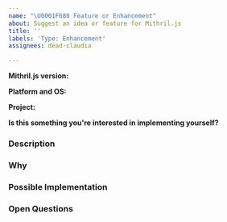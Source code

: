 ```yaml
---
name: "\U0001F680 Feature or Enhancement"
about: Suggest an idea or feature for Mithril.js
title: ''
labels: 'Type: Enhancement'
assignees: dead-claudia

---
```


<!-- Provide a general summary of your suggestion in the "Title" above -->
<!--
Optional: Provide the exact version of Mithril.js you're experiencing issues with.
This could matter, even if it's really old like version 0.1.0. Do note that bugs
in older versions are commonly fixed in newer versions and that newer versions
are much more actively maintained than older versions, so it's unlikely we'll
add new features to older versions like 0.1.x.
-->
**Mithril.js version:**

<!--
Optional: Provide the name and version of both the platform (Chrome, Node, etc.)
and operating system you're running Mithril.js on. If it's multiple, feel free to
list multiple. This could matter, even if it's super ancient like IE 6 on
Windows XP.
-->
**Platform and OS:**

<!--
Optional: Provide a link to your project, if it happens to be open source or if
you created a repo somewhere that we can look into further. If it's multiple
projects, feel free to list them all.
-->
**Project:**

<!-- Required -->
**Is this something you're interested in implementing yourself?**

### Description
<!--
What exactly are you suggesting? Is it a particular missing feature? An odd
design choice you think could be improved? This doesn't need to be a concrete,
fully-fledged proposal, but it does need to be clear - it's hard to act on
suggestions that are too vague or generic.
-->

### Why
<!--
Why is this important to you? How would you use it? We need to know what
problems it would solve in the real world and what benefits it would bring, for
both you and other potential users, so we know how we should prioritize it and
so we can see if a better solution might exist.
-->

### Possible Implementation
<!--
Optional: How might this be implemented? This is optional, but it helps us put
the size and cost of the feature into perspective. Simpler features to implement
can often be justified by just being helpful, but big, complex features could
require a massive benefit to pay for their size, scale, and complexity.

(This is why the discussion on a context API similar to React's got so
contentious - it's right on that line where it could go either way on the
cost/benefit ratio for us.)
-->

### Open Questions
<!--
Optional: What things still need discussed? If there are certain details you
aren't sure about, this could help inform discussion. Open questions like these
are precisely what shaped our sync vs async redraw API to be what they are for
v2.
-->
